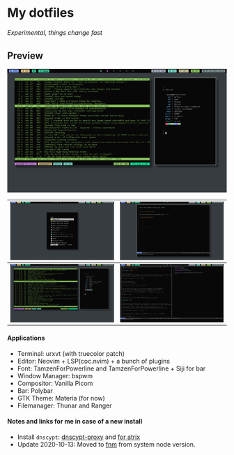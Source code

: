 # My dotfiles

###### Experimental, things change fast

## Preview

![screenshoot 1](.config/screenshots/shoot1.png)


| ![screenshot 6](.config/screenshots/shoot2.png) | ![screenshot 7](.config/screenshots/shoot3.png) |
|-------------------------------------------------|-------------------------------------------------|
| ![screenshot 8](.config/screenshots/shoot1.png) | ![screenshot 9](.config/screenshots/shoot4.png) |

#### Applications

- Terminal: urxvt (with truecolor patch)
- Editor: Neovim + LSP(coc.nvim) + a bunch of plugins
- Font: TamzenForPowerline and TamzenForPowerline + Siji for bar
- Window Manager: bspwm
- Compositor: Vanilla Picom
- Bar: Polybar
- GTK Theme: Materia (for now)
- Filemanager: Thunar and Ranger

#### Notes and links for me in case of a new install

* Install `dnscypt`: [dnscypt-proxy](https://wiki.archlinux.org/index.php/Dnscrypt-proxy) and [for atrix](https://wiki.artixlinux.org/Main/Dnscrypt-proxy)
* Update 2020-10-13: Moved to [fnm](https://github.com/Schniz/fnm) from system node version.
